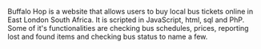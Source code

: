 Buffalo Hop is a website that allows users to buy local bus tickets online in East London South Africa. It is scripted in JavaScript, html, sql and PhP. Some of it's functionalities are checking bus schedules, prices, reporting lost and found items and checking bus status to name a few.
